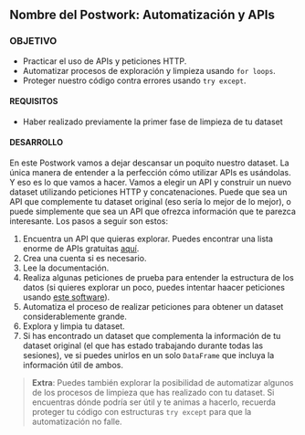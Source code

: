  ## Nombre del Postwork: Automatización y APIs

### OBJETIVO 

- Practicar el uso de APIs y peticiones HTTP.
- Automatizar procesos de exploración y limpieza usando `for loops`.
- Proteger nuestro código contra errores usando `try except`.

#### REQUISITOS 

- Haber realizado previamente la primer fase de limpieza de tu dataset

#### DESARROLLO

En este Postwork vamos a dejar descansar un poquito nuestro dataset. La única manera de entender a la perfección cómo utilizar APIs es usándolas. Y eso es lo que vamos a hacer. Vamos a elegir un API y construir un nuevo dataset utilizando peticiones HTTP y concatenaciones. Puede que sea un API que complemente tu dataset original (eso sería lo mejor de lo mejor), o puede simplemente que sea un API que ofrezca información que te parezca interesante. Los pasos a seguir son estos:

1. Encuentra un API que quieras explorar. Puedes encontrar una lista enorme de APIs gratuitas [aquí](https://github.com/public-apis/public-apis).
2. Crea una cuenta si es necesario.
3. Lee la documentación.
4. Realiza algunas peticiones de prueba para entender la estructura de los datos (si quieres explorar un poco, puedes intentar haacer peticiones usando [este software](https://www.postman.com/)).
5. Automatiza el proceso de realizar peticiones para obtener un dataset considerablemente grande.
6. Explora y limpia tu dataset.
7. Si has encontrado un dataset que complementa la información de tu dataset original (el que has estado trabajando durante todas las sesiones), ve si puedes unirlos en un solo `DataFrame` que incluya la información útil de ambos.

> **Extra**: Puedes también explorar la posibilidad de automatizar algunos de los procesos de limpieza que has realizado con tu dataset. Si encuentras dónde podría ser útil y te animas a hacerlo, recuerda proteger tu código con estructuras `try except` para que la automatización no falle.
